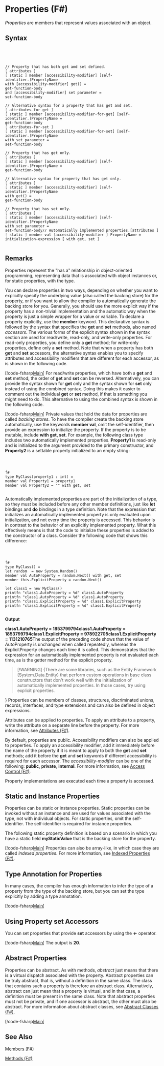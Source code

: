 # Properties (F#)

*Properties* are members that represent values associated with an object.


## Syntax



```




// Property that has both get and set defined.
[ attributes ]
[ static ] member [accessibility-modifier] [self-identifier.]PropertyName
with [accessibility-modifier] get() =
get-function-body
and [accessibility-modifier] set parameter =
set-function-body

// Alternative syntax for a property that has get and set.
[ attributes-for-get ]
[ static ] member [accessibility-modifier-for-get] [self-identifier.]PropertyName =
get-function-body
[ attributes-for-set ]
[ static ] member [accessibility-modifier-for-set] [self-identifier.]PropertyName
with set parameter =
set-function-body

// Property that has get only.
[ attributes ]
[ static ] member [accessibility-modifier] [self-identifier.]PropertyName =
get-function-body

// Alternative syntax for property that has get only.
[ attributes ]
[ static ] member [accessibility-modifier] [self-identifier.]PropertyName
with get() =
get-function-body

// Property that has set only.
[ attributes ]
[ static ] member [accessibility-modifier] [self-identifier.]PropertyName
with set parameter =
set-function-body// Automatically implemented properties.[attributes ][ static ] member val [accessibility-modifier ] PropertyName = initialization-expression [ with get, set ]


```





## Remarks
Properties represent the "has a" relationship in object-oriented programming, representing data that is associated with object instances or, for static properties, with the type.

You can declare properties in two ways, depending on whether you want to explicitly specify the underlying value (also called the backing store) for the property, or if you want to allow the compiler to automatically generate the backing store for you. Generally, you should use the more explicit way if the property has a non-trivial implementation and the automatic way when the property is just a simple wrapper for a value or variable. To declare a property explicitly, use the **member** keyword. This declarative syntax is followed by the syntax that specifies the **get** and **set** methods, also named *accessors*. The various forms of the explicit syntax shown in the syntax section are used for read/write, read-only, and write-only properties. For read-only properties, you define only a **get** method; for write-only properties, define only a **set** method. Note that when a property has both **get** and **set** accessors, the alternative syntax enables you to specify attributes and accessibility modifiers that are different for each accessor, as is shown in the following code.

[!code-fsharp[Main](snippets/fslangref1/snippet3201.fs)]
    For read/write properties, which have both a **get** and **set** method, the order of **get** and **set** can be reversed. Alternatively, you can provide the syntax shown for **get** only and the syntax shown for **set** only instead of using the combined syntax. Doing this makes it easier to comment out the individual **get** or **set** method, if that is something you might need to do. This alternative to using the combined syntax is shown in the following code.

[!code-fsharp[Main](snippets/fslangref1/snippet3203.fs)]
    Private values that hold the data for properties are called *backing stores*. To have the compiler create the backing store automatically, use the keywords **member val**, omit the self-identifier, then provide an expression to initialize the property. If the property is to be mutable, include **with get, set**. For example, the following class type includes two automatically implemented properties. **Property1** is read-only and is initialized to the argument provided to the primary constructor, and **Property2** is a settable property initialized to an empty string:




```



f#
type MyClass(property1 : int) =
member val Property1 = property1
member val Property2 = "" with get, set


```




Automatically implemented properties are part of the initialization of a type, so they must be included before any other member definitions, just like **let** bindings and **do** bindings in a type definition. Note that the expression that initializes an automatically implemented property is only evaluated upon initialization, and not every time the property is accessed. This behavior is in contrast to the behavior of an explicitly implemented property. What this effectively means is that the code to initialize these properties is added to the constructor of a class. Consider the following code that shows this difference:




```



f#
type MyClass() =
let random  = new System.Random()
member val AutoProperty = random.Next() with get, set
member this.ExplicitProperty = random.Next()

let class1 = new MyClass()
printfn "class1.AutoProperty = %d" class1.AutoProperty
printfn "class1.AutoProperty = %d" class1.AutoProperty
printfn "class1.ExplicitProperty = %d" class1.ExplicitProperty
printfn "class1.ExplicitProperty = %d" class1.ExplicitProperty


```




**Output**

**class1.AutoProperty = 1853799794class1.AutoProperty = 1853799794class1.ExplicitProperty = 978922705class1.ExplicitProperty = 1131210765**The output of the preceding code shows that the value of AutoProperty is unchanged when called repeatedly, whereas the ExplicitProperty changes each time it is called. This demonstrates that the expression for an automatically implemented property is not evaluated each time, as is the getter method for the explicit property.


>[!WARNING] {There are some libraries, such as the Entity Framework (System.Data.Entity) that perform custom operations in base class constructors that don't work well with the initialization of automatically implemented properties. In those cases, try using explicit properties.

}
Properties can be members of classes, structures, discriminated unions, records, interfaces, and type extensions and can also be defined in object expressions.

Attributes can be applied to properties. To apply an attribute to a property, write the attribute on a separate line before the property. For more information, see [Attributes &#40;F&#35;&#41;](Attributes-%5BFSharp%5D.md).

By default, properties are public. Accessibility modifiers can also be applied to properties. To apply an accessibility modifier, add it immediately before the name of the property if it is meant to apply to both the **get** and **set** methods; add it before the **get** and **set** keywords if different accessibility is required for each accessor. The *accessibility-modifier* can be one of the following: **public**, **private**, **internal**. For more information, see [Access Control &#40;F&#35;&#41;](Access-Control-%5BFSharp%5D.md).

Property implementations are executed each time a property is accessed.


## Static and Instance Properties
Properties can be static or instance properties. Static properties can be invoked without an instance and are used for values associated with the type, not with individual objects. For static properties, omit the self-identifier. The self-identifier is required for instance properties.

The following static property definition is based on a scenario in which you have a static field **myStaticValue** that is the backing store for the property.

[!code-fsharp[Main](snippets/fslangref1/snippet3204.fs)]
    Properties can also be array-like, in which case they are called *indexed properties*. For more information, see [Indexed Properties &#40;F&#35;&#41;](Indexed-Properties-%5BFSharp%5D.md).


## Type Annotation for Properties
In many cases, the compiler has enough information to infer the type of a property from the type of the backing store, but you can set the type explicitly by adding a type annotation.

[!code-fsharp[Main](snippets/fslangref1/snippet3205.fs)]
    
## Using Property set Accessors
You can set properties that provide **set** accessors by using the **&lt;-** operator.

[!code-fsharp[Main](snippets/fslangref1/snippet3206.fs)]
    The output is **20**.


## Abstract Properties
Properties can be abstract. As with methods, *abstract* just means that there is a virtual dispatch associated with the property. Abstract properties can be truly abstract, that is, without a definition in the same class. The class that contains such a property is therefore an abstract class. Alternatively, abstract can just mean that a property is virtual, and in that case, a definition must be present in the same class. Note that abstract properties must not be private, and if one accessor is abstract, the other must also be abstract. For more information about abstract classes, see [Abstract Classes &#40;F&#35;&#41;](Abstract-Classes-%5BFSharp%5D.md).

[!code-fsharp[Main](snippets/fslangref1/snippet3207.fs)]
    
## See Also
[Members &#40;F&#35;&#41;](Members-%5BFSharp%5D.md)

[Methods &#40;F&#35;&#41;](Methods-%5BFSharp%5D.md)

